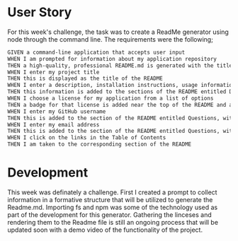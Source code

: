 # User Story
For this week's challenge, the task was to create a ReadMe generator using node through the command line. The requirements were the following;

```md
GIVEN a command-line application that accepts user input
WHEN I am prompted for information about my application repository
THEN a high-quality, professional README.md is generated with the title of my project and sections entitled Description, Table of Contents, Installation, Usage, License, Contributing, Tests, and Questions
WHEN I enter my project title
THEN this is displayed as the title of the README
WHEN I enter a description, installation instructions, usage information, contribution guidelines, and test instructions
THEN this information is added to the sections of the README entitled Description, Installation, Usage, Contributing, and Tests
WHEN I choose a license for my application from a list of options
THEN a badge for that license is added near the top of the README and a notice is added to the section of the README entitled License that explains which license the application is covered under
WHEN I enter my GitHub username
THEN this is added to the section of the README entitled Questions, with a link to my GitHub profile
WHEN I enter my email address
THEN this is added to the section of the README entitled Questions, with instructions on how to reach me with additional questions
WHEN I click on the links in the Table of Contents
THEN I am taken to the corresponding section of the README
```

# Development 
This week was definately a challenge. First I created a prompt to collect information in a formative structure that will be utilized to generate the Readme.md. Importing fs and npm was some of the technology used as part of the development for this generator. Gathering the linceses and rendering them to the Readme file is still an ongoing process that will be updated soon with a demo video of the functionality of the project. 

